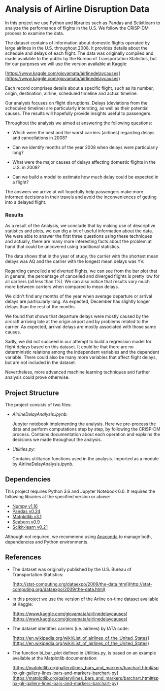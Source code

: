 # Analysis of Airline Disruption Data

In this project we use Python and libraries such as Pandas and Scikitlearn to analyze the performance of flights 
in the U.S. We follow the CRISP-DM process to examine the data.

The dataset contains of information about domestic flights operated by large airlines in the U.S. throughout 2008. 
It provides details about the schedule and delays of each flight. The data was originally compiled and made available 
to the public by the Bureau of Transportation Statistics, but for our purposes we will use the version 
available at Kaggle:

[https://www.kaggle.com/giovamata/airlinedelaycauses](https://www.kaggle.com/giovamata/airlinedelaycauses)

Each record comprises details about a specific flight, such as its number, origin, destination, airline, 
scheduled timeline and actual timeline. 

Our analysis focuses on flight disruptions. Delays (deviations from the scheduled timeline) are particularly 
intersting, as well as their potential causes. The results will hopefully provide insights useful to passengers.

Throughout the analysis we aimed at answering the following questions:

- Which were the best and the worst carriers (airlines) regarding delays and cancellations in 2008?

- Can we identify months of the year 2008 when delays were particularly long?

- What were the major causes of delays affecting domestic flights in the U.S. in 2008?

- Can we build a model to estimate how much delay could be expected in a flight?

The answers we arrive at will hopefully help passengers make more informed decisions in their travels and avoid 
the inconveniences of getting into a delayed flight.

### Results

As a result of the Analysis, we conclude that by making use of descriptive statistics and plots, we can dig a lot of 
useful information about the data. We were able to answer the first three questions using these techniques and 
actually, there are many more interesting facts about the problem at hand that could be uncovered using 
traditional statistics.

The data shows that in the year of study, the carrier with the shortest mean delays was AQ and the carrier with 
the longest mean delays was YV. 

Regarding cancelled and diverted flights, we can see from the bar plot that in general, the percentage of cancelled 
and diverged flights is pretty low for all carriers (all less than 1%). We can also notice that results vary much 
more between carriers when compared to mean delays.

We didn't find any months of the year when average departure or arrival delays are particularly long. As expected, 
December has slightly longer delays than the rest of the months.

We found that shows that departure delays were mostly caused by the aircraft arriving late at the origin airport 
and by problems related to the carrier. As expected, arrival delays are mostly associated with those same causes.

Sadly, we did not succeed in our attempt to build a regression model for flight delays based on this dataset. 
It could be that there are no deterministic relations among the independent variables and the 
dependent variable. There could also be many more variables that affect flight delays, but 
are not included in the dataset.

Nevertheless, more advanced machine learning techniques and further analysis could prove otherwise.

## Project Structure

The project consists of two files:

- *AirlineDelayAnalysis.ipynb:*
   
   Jupyter notebook implementing the analysis. Here we pre-process the data and perform computations step by step, 
   by following the CRISP-DM process. Contains documentation about each operation and explains the decisions 
   we made throughout the analysis.
   
- *Utilities.py:*

   Contains utilitarian functions used in the analysis. Imported as a module by AirlineDelayAnalysis.ipynb.

## Dependencies

This project requires Python 3.6 and Jupyter Notebook 6.0. It requires the following libraries at the specified version 
or above:

- [Numpy v1.16](https://numpy.org/)
- [Pandas v0.24](https://pandas.pydata.org/)
- [Matplotlib v3.1](https://matplotlib.org/users/installing.html)
- [Seaborn v0.9](https://seaborn.pydata.org/)
- [Scikit-learn v0.21](https://seaborn.pydata.org/)

Although not required, we recommend using [Anaconda](https://www.anaconda.com/) to manage both, dependencies 
and Python environments.
   
## References

- The dataset was originally published by the U.S. Bureau of Transportation Statistics:

   [http://stat-computing.org/dataexpo/2009/the-data.html](http://stat-computing.org/dataexpo/2009/the-data.html)
   
- In this project we use the version of the Arline on-time dataset available at Kaggle:

   [https://www.kaggle.com/giovamata/airlinedelaycauses](https://www.kaggle.com/giovamata/airlinedelaycauses)

- The dataset identifies carriers (i.e. airlines) by IATA code:

   [https://en.wikipedia.org/wiki/List_of_airlines_of_the_United_States](https://en.wikipedia.org/wiki/List_of_airlines_of_the_United_States)

- The function bi_bar_plot defined in Utilities.py, is based on an example available at the Matplotlib documentation:

  [https://matplotlib.org/gallery/lines_bars_and_markers/barchart.html#sphx-glr-gallery-lines-bars-and-markers-barchart-py](https://matplotlib.org/gallery/lines_bars_and_markers/barchart.html#sphx-glr-gallery-lines-bars-and-markers-barchart-py)
